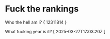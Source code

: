 # Fuck the rankings

Who the hell am I?
{ 12311814 }

What fucking year is it?
[ 2025-03-27T17:03:20Z ]
